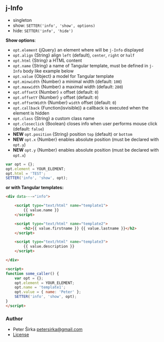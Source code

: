 ## j-Info

- singleton
- show: `SETTER('info', 'show', options)`
- hide: `SETTER('info', 'hide')`

__Show options__:

- `opt.element` {jQuery} an element where will be `j-Info` displayed
- `opt.align` {String} align `left` (default), `center`, `right` or `half`
- `opt.html` {String} a HTML content
- `opt.name` {String} a name of Tangular template, must be defined in `j-Info` body like example below
- `opt.value` {Object} a model for Tangular template
- `opt.minwidth` {Number} a minimal width (default: `100`)
- `opt.maxwidth` {Number} a maximal width (default: `280`)
- `opt.offsetX` {Number} `x` offset (default: `0`)
- `opt.offsetY` {Number} `y` offset (default: `0`)
- `opt.offsetWidth` {Number} `width` offset (default: `0`)
- `opt.callback` {Function(isvisible)} a callback is executed when the element is hidden
- `opt.class` {String} a custom class name
- `opt.closeclick` {Boolean} closes info when user performs mouse click (default: `false`)
- __NEW__ `opt.position` {String} position `top` (default) or `bottom`
- __NEW__ `opt.x` {Number} enables absolute position (must be declared with `opt.y`)
- __NEW__ `opt.y` {Number} enables absolute position (must be declared with `opt.x`)

```javascript
var opt = {};
opt.element = YOUR_ELEMENT;
opt.html = 'TEST';
SETTER('info', 'show', opt);
```

__or with Tangular templates:__

```html
<div data---="info">

	<script type="text/html" name="template1">
		{{ value.name }}
	</script>

	<script type="text/html" name="template2">
		<h2>{{ value.firstname }} {{ value.lastname }}</h2>
	</script>

	<script type="text/html" name="template3">
		{{ value.description }}
	</script>

</div>

<script>
function some_caller() {
	var opt = {};
	opt.element = YOUR_ELEMENT;
	opt.name = 'template1';
	opt.value = { name: 'Peter' };
	SETTER('info', 'show', opt);
}
</script>
```

### Author

- Peter Širka <petersirka@gmail.com>
- [License](https://www.totaljs.com/license/)